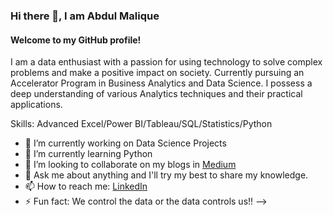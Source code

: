 ### Hi there 👋, I am Abdul Malique
####  Welcome to my GitHub profile! 
I am a data enthusiast with a passion for using technology to solve complex problems and make a positive impact on society. Currently pursuing an Accelerator Program in Business Analytics and Data Science. I possess a deep understanding of various Analytics techniques and their practical applications.

Skills: Advanced Excel/Power BI/Tableau/SQL/Statistics/Python

- 🔭 I’m currently working on Data Science Projects
- 🌱 I’m currently learning Python
- 👯 I’m looking to collaborate on my blogs in [Medium](https://medium.com/@abdulmalique9)
- 💬 Ask me about anything and I'll try my best to share my knowledge.
- 📫 How to reach me: [LinkedIn](https://www.linkedin.com/in/mir-abdul-malique/)
- ⚡ Fun fact: We control the data or the data controls us!!
-->
